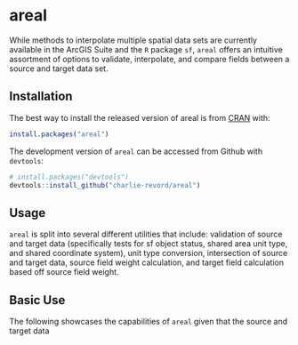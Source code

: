 
<!-- README.md is generated from README.Rmd. Please edit that file -->
areal
=====

While methods to interpolate multiple spatial data sets are currently available in the ArcGIS Suite and the `R` package `sf`, `areal` offers an intuitive assortment of options to validate, interpolate, and compare fields between a source and target data set.

Installation
------------

The best way to install the released version of areal is from [CRAN](https://CRAN.R-project.org) with:

``` r
install.packages("areal")
```

The development version of `areal` can be accessed from Github with `devtools`:

``` r
# install.packages("devtools")
devtools::install_github("charlie-revord/areal")
```

Usage
-----

`areal` is split into several different utilities that include: validation of source and target data (specifically tests for sf object status, shared area unit type, and shared coordinate system), unit type conversion, intersection of source and target data, source field weight calculation, and target field calculation based off source field weight.

Basic Use
---------

The following showcases the capabilities of `areal` given that the source and target data
